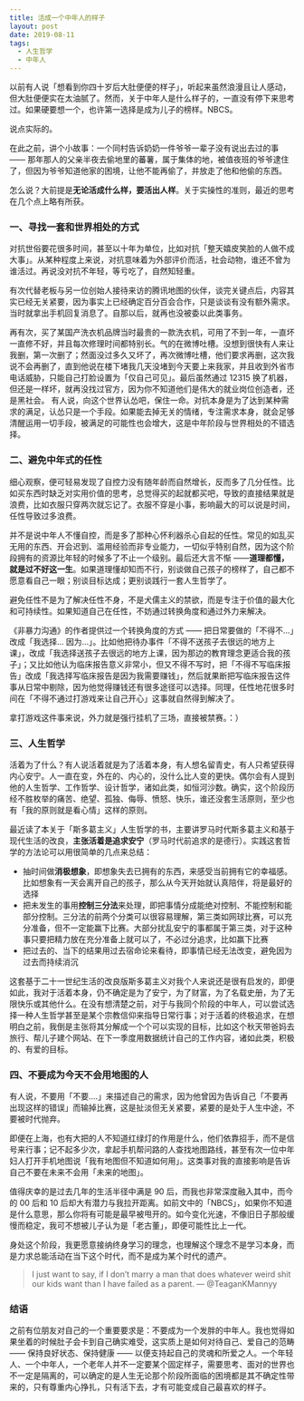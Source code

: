 ```yaml
---
title: 活成一个中年人的样子
layout: post
date: 2019-08-11
tags:
  - 人生哲学
  - 中年人
---
```


以前有人说「想看到你四十岁后大肚便便的样子」，听起来虽然浪漫且让人感动，但大肚便便实在太油腻了。然而，关于中年人是什么样子的，一直没有停下来思考过。如果硬要想一个，也许第一选择是成为儿子的榜样。NBCS。

说点实际的。

在此之前，讲个小故事：一个同村告诉奶奶一件爷爷一辈子没有说出去过的事 —— 那年那人的父亲半夜去偷地里的蕃薯，属于集体的地，被值夜班的爷爷逮住了，但因为爷爷知道他家的困境，让他不能再偷了，并放走了他和他偷的东西。

怎么说？大前提是**无论活成什么样，要活出人样**。关于实操性的准则，最近的思考在几个点上略有所获。

### 一、寻找一套和世界相处的方式

对抗世俗要花很多时间，甚至以十年为单位，比如对抗「整天嬉皮笑脸的人做不成大事」。从某种程度上来说，对抗意味着为外部评价而活，社会动物，谁还不曾为谁活过。再说没对抗不年轻，等亏吃了，自然知轻重。

有次代替老板与另一位创始人接待来访的腾讯地图的伙伴，谈完关键点后，内容其实已经无关紧要，因为事实上已经确定百分百会合作，只是谈谈有没有额外需求。当时就拿出手机回复消息了。自那以后，就再也没被委以此类事务。

再有次，买了某国产洗衣机品牌当时最贵的一款洗衣机，可用了不到一年，一直坏一直修不好，并且每次修理时间都特别长。气的在微博吐槽。没想到很快有人来让我删，第一次删了；然面没过多久又坏了，再次微博吐槽，他们要求再删，这次我说不会再删了，直到他说在楼下堵我几天没堵到今天要上来我家，并且收到外省市电话威胁，只能自己打脸设置为「仅自己可见」。最后虽然通过 12315 换了机器，但还是一样坏，就再没找过官方，因为你不知道他们是伟大的就业岗位创造者，还是黑社会。
有人说，向这个世界认怂吧，保住一命。对抗本身是为了达到某种需求的满足，认怂只是一个手段。如果能去掉无关的情绪，专注需求本身，就会足够清醒运用一切手段，被满足的可能性也会增大，这是中年阶段与世界相处的不错选择。

### 二、避免中年式的任性

细心观察，便可轻易发现了自控力没有随年龄而自然增长，反而多了几分任性。比如买东西时缺乏对实用价值的思考，总觉得买的起就都买吧，导致的直接结果就是浪费，比如衣服只穿两次就忘记了。衣服不穿是小事，影响最大的可以说是时间，任性导致过多浪费。

并不是说中年人不懂自控，而是多了那种心怀利器杀心自起的任性。常见的如乱买无用的东西、开会迟到、滥用经验而非专业能力，一切似乎特别自然，因为这个阶段拥有的资源比年轻的时候多了不止一个级别。最后还大言不惭 ——**道理都懂，就是过不好这一生**。如果道理懂却知而不行，别谈做自己孩子的榜样了，自己都不愿意看自己一眼；别谈目标达成；更别谈践行一套人生哲学了。

避免任性不是为了解决任性不身，不是犬儒主义的禁欲，而是专注于价值的最大化和可持续性。如果知道自己在任性，不妨通过转换角度和通过外力来解决。

《非暴力沟通》的作者提供过一个转换角度的方式 —— 把日常要做的「不得不…」改成「我选择… 因为…」。比如他把待办事件「不得不送孩子去很远的地方上课」，改成「我选择送孩子去很远的地方上课，因为那边的教育理念更适合我的孩子」；又比如他认为临床报告意义非常小，但又不得不写时，把「不得不写临床报告」改成「我选择写临床报告是因为我需要赚钱」，然后就果断把写临床报告这件事从日常中剔除，因为他觉得赚钱还有很多途径可以选择。同理，任性地花很多时间在「不得不通过打游戏来让自己开心」这事就自然得到解决了。

拿打游戏这件事来说，外力就是强行挂机了三场，直接被禁赛。：）

### 三、人生哲学

活着为了什么？有人说活着就是为了活着本身，有人想名留青史，有人只希望获得内心安宁。人一直在变，外在的、内心的，没什么比人变的更快。偶尔会有人提到他的人生哲学、工作哲学、设计哲学，诸如此类，如恒河沙数。确实，这个阶段历经不胜枚举的痛苦、绝望、孤独、侮辱、愤怒、快乐，谁还没套生活原则，至少也有「我的原则就是看心情」这样的原则。

最近读了本关于「斯多葛主义」人生哲学的书，主要讲罗马时代斯多葛主义和基于现代生活的改良，**主张活着是追求安宁**（罗马时代前追求的是德行）。实践这套哲学的方法论可以用很简单的几点来总结：

* 抽时间做**消极想象**，即想象失去已拥有的东西，来感受当前拥有它的幸福感。比如想象有一天会离开自己的孩子，那么从今天开始就认真陪伴，将是最好的选择
* 把未发生的事用**控制三分法**来处理，即把事情分成能绝对控制、不能控制和能部分控制。三分法的前两个分类可以很容易理解，第三类如网球比赛，可以充分准备，但不一定能赢下比赛。大部分扰乱安宁的事都属于第三类，对于这种事只要把精力放在充分准备上就可以了，不必过分追求，比如赢下比赛
* 把过去的、当下的结果用过去宿命论来看待，即事情已经无法改变，避免因为过去而持续消沉

这套基于二十一世纪生活的改良版斯多葛主义对我个人来说还是很有启发的，即便如此，我对于活着本身，仍不确定是为了安宁，为了财富，为了名载史册，为了无限快乐或其他什么。在没有想清楚之前，对于与我同个阶段的中年人，可以尝试选择一种人生哲学甚至是某个宗教信仰来指导日常行事；对于活着的终极追求，在想明白之前，我倒是主张将其分解成一个个可以实现的目标，比如这个秋天带爸妈去旅行、帮儿子建个网站、在下一季度用数据统计自己的工作内容，诸如此类，积极的、有爱的目标。

### 四、不要成为今天不会用地图的人

有人说，不要用「不要….」来描述自己的需求，因为他曾因为告诉自己「不要再出现这样的错误」而输掉比赛，这是扯淡但无关紧要，紧要的是处于人生中途，不要被时代抛弃。

即便在上海，也有大把的人不知道红绿灯的作用是什么，他们依靠招手，而不是信号来行事；记不起多少次，拿起手机帮问路的人查找地图路线，甚至有次一位中年妇人打开手机地图说「我有地图但不知道如何用」。这类事对我的直接影响是告诉自己不要在未来不会用「未来的地图」。

值得庆幸的是过去几年的生活半径中满是 90 后，而我也非常深度融入其中，而今的 00 后和 10 后却大有潜力与我拉开距离。如前文中的「NBCS」，如果你不知道是什么意思，那么你将有可能是最早被甩开的。如今变化光速，不像旧日子那般缓慢而稳定，我可不想被儿子认为是「老古董」，即便可能性比上一代。

身处这个阶段，我更愿意接纳终身学习的理念，也理解这个理念不是学习本身，而是力求总能活动在当下这个时代，而不是成为某个时代的遗产。

> I just want to say, if I don’t marry a man that does whatever weird shit our kids want than I have failed as a parent. — @TeaganKMannyy  


### 结语

之前有位朋友对自己的一个重要要求是：不要成为一个发胖的中年人。我也觉得如果坐着的时候肚子会卡到自己确实难受，这实质上是如何对待自己、爱自己的范畴 —— 保持良好状态、保持健康 —— 以便支持起自己的灵魂和所爱之人。一个年轻人、一个中年人，一个老年人并不一定要某个固定样子，需要思考、面对的世界也不一定是隔离的，可以确定的是人生无论那个阶段所面临的困境都是其不确定性带来的，只有尊重内心挣扎，只有活下去，才有可能变成自己最喜欢的样子。

